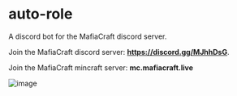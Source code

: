 # auto-role

A discord bot for the MafiaCraft discord server.

Join the MafiaCraft discord server: **<https://discord.gg/MJhhDsG>**.

Join the MafiaCraft mincraft server: **mc.mafiacraft.live**

![image](https://cdn.discordapp.com/icons/723240131804397598/b198e7253c2e905c36202ea048d40088.png?size=512)
